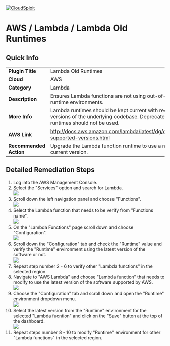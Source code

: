 [![CloudSploit](https://cloudsploit.com/img/logo-new-big-text-100.png "CloudSploit")](https://cloudsploit.com)

# AWS / Lambda / Lambda Old Runtimes

## Quick Info

| | |
|-|-|
| **Plugin Title** | Lambda Old Runtimes |
| **Cloud** | AWS |
| **Category** | Lambda |
| **Description** | Ensures Lambda functions are not using out-of-date runtime environments. |
| **More Info** | Lambda runtimes should be kept current with recent versions of the underlying codebase. Deprecated runtimes should not be used. |
| **AWS Link** | http://docs.aws.amazon.com/lambda/latest/dg/current-supported-versions.html |
| **Recommended Action** | Upgrade the Lambda function runtime to use a more current version. |

## Detailed Remediation Steps
1. Log into the AWS Management Console.
2. Select the "Services" option and search for Lambda. </br> <img src="/resources/aws/lambda/lambda-old-runtimes/step2.png"/>
3. Scroll down the left navigation panel and choose "Functions".</br> <img src="/resources/aws/lambda/lambda-old-runtimes/step3.png"/>
4. Select the Lambda function that needs to be verify from "Functions name".</br> <img src="/resources/aws/lambda/lambda-old-runtimes/step4.png"/>
5. On the "Lambda Functions" page scroll down and choose "Configuration".</br> <img src="/resources/aws/lambda/lambda-old-runtimes/step5.png"/>
6. Scroll down the "Configuration" tab and check the "Runtime" value and verify the "Runtime" environment using the latest version of the software or not.</br> <img src="/resources/aws/lambda/lambda-old-runtimes/step6.png"/>
7. Repeat step number 2 - 6 to verify other "Lambda functions" in the selected region.</br>
8. Navigate to "AWS Lambda" and choose "Lambda function" that needs to modify to use the latest version of the software supported by AWS.</br> <img src="/resources/aws/lambda/lambda-old-runtimes/step8.png"/>
9. Choose the "Configuration" tab and scroll down and open the "Runtime" environment dropdown menu.</br> <img src="/resources/aws/lambda/lambda-old-runtimes/step9.png"/>
10. Select the latest version from the "Runtime" environment for the selected "Lambda fucntion" and click on the "Save" button at the top of the dashboard.</br> <img src="/resources/aws/lambda/lambda-old-runtimes/step10.png"/>
11. Repeat steps number 8 - 10 to modify "Runtime" environment for other "Lambda functions" in the selected region.</br>
